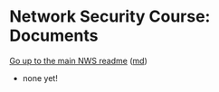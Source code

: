 Network Security Course: Documents
================================


[Go up to the main NWS readme](../readme.html) ([md](../readme.md))

- none yet!
